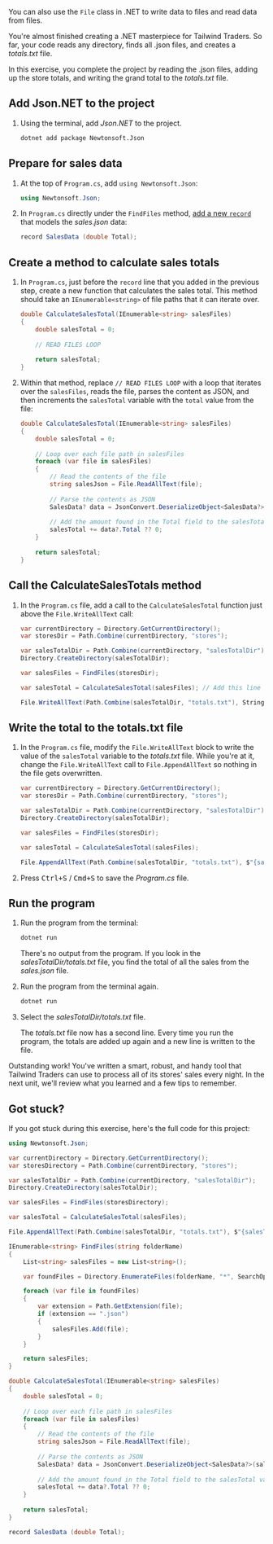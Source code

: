 You can also use the `File` class in .NET to write data to files and read data from files.

You're almost finished creating a .NET masterpiece for Tailwind Traders. So far, your code reads any directory, finds all .json files, and creates a *totals.txt* file.

In this exercise, you complete the project by reading the .json files, adding up the store totals, and writing the grand total to the *totals.txt* file.

## Add Json.NET to the project

1. Using the terminal, add *Json.NET* to the project.

    ```bash
    dotnet add package Newtonsoft.Json
    ```

## Prepare for sales data

1. At the top of `Program.cs`, add `using Newtonsoft.Json`:

    ```csharp
    using Newtonsoft.Json;
    ```

1. In `Program.cs` directly under the `FindFiles` method, [add a new `record`](/dotnet/csharp/language-reference/builtin-types/record/) that models the *sales.json* data:

    ```csharp
    record SalesData (double Total);
    ```

## Create a method to calculate sales totals

1. In `Program.cs`, just before the `record` line that you added in the previous step, create a new function that calculates the sales total. This method should take an `IEnumerable<string>` of file paths that it can iterate over.

    ```csharp
    double CalculateSalesTotal(IEnumerable<string> salesFiles)
    {
        double salesTotal = 0;
        
        // READ FILES LOOP
        
        return salesTotal;
    }
    ```

1. Within that method, replace `// READ FILES LOOP` with a loop that iterates over the `salesFiles`, reads the file, parses the content as JSON, and then increments the `salesTotal` variable with the `total` value from the file:

    ```csharp
    double CalculateSalesTotal(IEnumerable<string> salesFiles)
    {
        double salesTotal = 0;
        
        // Loop over each file path in salesFiles
        foreach (var file in salesFiles)
        {      
            // Read the contents of the file
            string salesJson = File.ReadAllText(file);
        
            // Parse the contents as JSON
            SalesData? data = JsonConvert.DeserializeObject<SalesData?>(salesJson);
        
            // Add the amount found in the Total field to the salesTotal variable
            salesTotal += data?.Total ?? 0;
        }
        
        return salesTotal;
    }
    ```

## Call the CalculateSalesTotals method

1. In the `Program.cs` file, add a call to the `CalculateSalesTotal` function just above the `File.WriteAllText` call:

    ```csharp
    var currentDirectory = Directory.GetCurrentDirectory();
    var storesDir = Path.Combine(currentDirectory, "stores");
    
    var salesTotalDir = Path.Combine(currentDirectory, "salesTotalDir");
    Directory.CreateDirectory(salesTotalDir);
    
    var salesFiles = FindFiles(storesDir);
    
    var salesTotal = CalculateSalesTotal(salesFiles); // Add this line of code
    
    File.WriteAllText(Path.Combine(salesTotalDir, "totals.txt"), String.Empty);
    ```

## Write the total to the totals.txt file

1. In the `Program.cs` file, modify the `File.WriteAllText` block to write the value of the `salesTotal` variable to the *totals.txt* file. While you're at it, change the `File.WriteAllText` call to `File.AppendAllText` so nothing in the file gets overwritten.

    ```csharp
    var currentDirectory = Directory.GetCurrentDirectory();            
    var storesDir = Path.Combine(currentDirectory, "stores");
    
    var salesTotalDir = Path.Combine(currentDirectory, "salesTotalDir");
    Directory.CreateDirectory(salesTotalDir);            
    
    var salesFiles = FindFiles(storesDir);
    
    var salesTotal = CalculateSalesTotal(salesFiles);
    
    File.AppendAllText(Path.Combine(salesTotalDir, "totals.txt"), $"{salesTotal}{Environment.NewLine}");
    ```

1. Press <kbd>Ctrl+S</kbd> / <kbd>Cmd+S</kbd> to save the *Program.cs* file.

## Run the program

1. Run the program from the terminal:

    ```bash
    dotnet run
    ```

   There's no output from the program. If you look in the *salesTotalDir/totals.txt* file, you find the total of all the sales from the *sales.json* file.

1. Run the program from the terminal again.

    ```bash
    dotnet run
    ```

1. Select the *salesTotalDir/totals.txt* file.

   The *totals.txt* file now has a second line. Every time you run the program, the totals are added up again and a new line is written to the file.

Outstanding work! You've written a smart, robust, and handy tool that Tailwind Traders can use to process all of its stores' sales every night. In the next unit, we'll review what you learned and a few tips to remember.

## Got stuck?

If you got stuck during this exercise, here's the full code for this project:

```csharp
using Newtonsoft.Json; 

var currentDirectory = Directory.GetCurrentDirectory();
var storesDirectory = Path.Combine(currentDirectory, "stores");

var salesTotalDir = Path.Combine(currentDirectory, "salesTotalDir");
Directory.CreateDirectory(salesTotalDir);   

var salesFiles = FindFiles(storesDirectory);

var salesTotal = CalculateSalesTotal(salesFiles);

File.AppendAllText(Path.Combine(salesTotalDir, "totals.txt"), $"{salesTotal}{Environment.NewLine}");

IEnumerable<string> FindFiles(string folderName)
{
    List<string> salesFiles = new List<string>();

    var foundFiles = Directory.EnumerateFiles(folderName, "*", SearchOption.AllDirectories);

    foreach (var file in foundFiles)
    {
        var extension = Path.GetExtension(file);
        if (extension == ".json")
        {
            salesFiles.Add(file);
        }
    }

    return salesFiles;
}

double CalculateSalesTotal(IEnumerable<string> salesFiles)
{
    double salesTotal = 0;
    
    // Loop over each file path in salesFiles
    foreach (var file in salesFiles)
    {      
        // Read the contents of the file
        string salesJson = File.ReadAllText(file);
    
        // Parse the contents as JSON
        SalesData? data = JsonConvert.DeserializeObject<SalesData?>(salesJson);
    
        // Add the amount found in the Total field to the salesTotal variable
        salesTotal += data?.Total ?? 0;
    }
    
    return salesTotal;
}

record SalesData (double Total);
```
